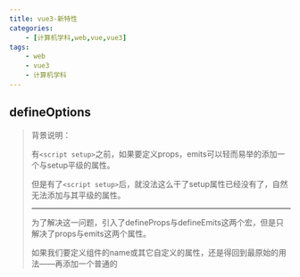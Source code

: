 ```yaml
---
title: vue3-新特性
categories: 
    - [计算机学科,web,vue,vue3]
tags:
    - web
    - vue3
    - 计算机学科
---
```


## defineOptions

>  <span alt='solid'>背景说明</span>：
>
>  有`<script setup>`之前，如果要定义props，emits可以轻而易举的添加一个与setup平级的属性。
>
>  但是有了`<script setup>`后，就没法这么干了setup属性已经没有了，自然无法添加与其平级的属性。
>
>  ---
>
>  为了解决这一问题，引入了<font title='red'>defineProps</font>与<font title='red'>defineEmits</font>这两个宏，但是只解决了<font title='red'>props</font>与<font title='red'>emits</font>这两个属性。
>
>  如果我们要定义组件的name或其它自定义的属性，还是得回到最原始的用法——再添加一个普通的<script>标签。
>
>  这样就会存在两个<script>标签。让人无法接受。

于是。。。就迎来了。

## Vue3.3新特性-defineOptions

所以在vue3.3中新引入了 <font title='red'>defineOptions </font>宏。顾名思义，主要是用来定义 <font title='red'>Options API </font>的选项。可以用 defineOptions 定义任意的选项，props，emits，expose，slots 除外 (因为这些可以使用 defineXXX来做到)

```js
<script setup>
	defineOptions({
   	name: 'Foo',
      // 不希望组件的根元素继承特性，如果希望设置为 true
   	inheritAttrs: false,
   	// ... 更多自定义属性
	})
</script>
```

## Vue3.3新特性-defineModel

在Vue3中，自定义组件上使用v-model，相当于传递一个modelValue属性，同时触发 update:modelValue事件

![image-20230830201543099](https://raw.githubusercontent.com/PigPigLetsGo/imeages/master/202308302015742.png)

我们需要先定义props，在定义emits。其中有许多重复的代码。如果需要修改此值，还需要手动调用emit函数。

![image-20230830203106641](https://raw.githubusercontent.com/PigPigLetsGo/imeages/master/202308302031546.png)

**代码演示**：

父组件

```html
<script setup>
  import MyInput from '@/components/my-input.vue'
  import { ref } from 'vue'
  const text = ref('123456')
</script>
<template>
<MyInput v-model="text"></MyInput>
{{ text }}
</template>
```

子组件

```html
<script setup>
    import { defineModel } from 'vue'
    const modeValue = defineModel()
    const emit = defineEmits(['update:modeValue'])
</script>
<template>
    <div>
        <input :value="modeValue"
        @input="e => modeValue = e.target.value " type="text"/>
    </div>
</template>
```

vite配置

```js
import { fileURLToPath, URL } from 'node:url'

import { defineConfig } from 'vite'
import vue from '@vitejs/plugin-vue'

// https://vitejs.dev/config/
export default defineConfig({
  plugins: [
    vue({
      // 配置开启defineModel
      script: {
        defineModel: true
      }
    }),
  ],
  resolve: {
    alias: {
      '@': fileURLToPath(new URL('./src', import.meta.url))
    }
  }
})
```

**效果**：

![image-20230830203747863](./Vue3.3%E6%96%B0%E7%89%B9%E6%80%A7.assets/image-20230830203747863.png)